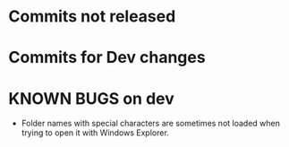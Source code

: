 # Commits not released

# Commits for Dev changes


# KNOWN BUGS on dev
- Folder names with special characters are sometimes not loaded when trying to open it with Windows Explorer.